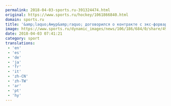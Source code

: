 ```yaml
---
permalink: 2018-04-03-sports.ru-391324474.html
original: https://www.sports.ru/hockey/1061866840.html
domain: sports.ru
title: '&amp;laquo;Амур&amp;raquo; договорился о контракте с экс-форвардом &amp;laquo;Магнитки&amp;raquo; Филиппи'
image: https://www.sports.ru/dynamic_images/news/106/186/684/0/share/49db64.png
date: 2018-04-03 07:41:21
category: sport
translations: 
 - 'en'
 - 'es'
 - 'de'
 - 'ja'
 - 'fr'
 - 'it'
 - 'zh-CN'
 - 'zh-TW'
 - 'ar'
 - 'pt'
 - 'hy'
---
```



